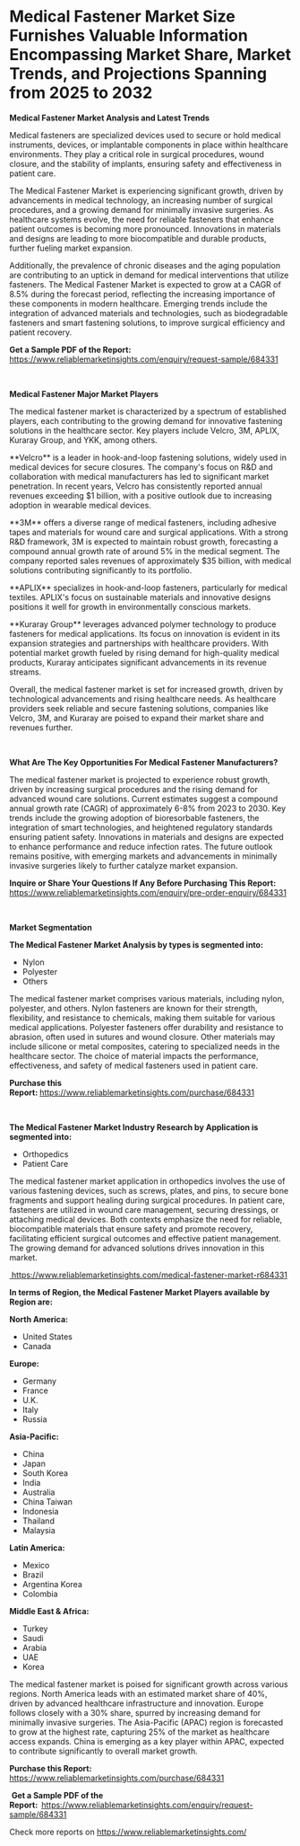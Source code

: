 <p><h1>Medical Fastener Market Size Furnishes Valuable Information Encompassing Market Share, Market Trends, and Projections Spanning from 2025 to 2032</h1></p><p><strong>Medical Fastener Market Analysis and Latest Trends</strong></p>
<p><p>Medical fasteners are specialized devices used to secure or hold medical instruments, devices, or implantable components in place within healthcare environments. They play a critical role in surgical procedures, wound closure, and the stability of implants, ensuring safety and effectiveness in patient care.</p><p>The Medical Fastener Market is experiencing significant growth, driven by advancements in medical technology, an increasing number of surgical procedures, and a growing demand for minimally invasive surgeries. As healthcare systems evolve, the need for reliable fasteners that enhance patient outcomes is becoming more pronounced. Innovations in materials and designs are leading to more biocompatible and durable products, further fueling market expansion.</p><p>Additionally, the prevalence of chronic diseases and the aging population are contributing to an uptick in demand for medical interventions that utilize fasteners. The Medical Fastener Market is expected to grow at a CAGR of 8.5% during the forecast period, reflecting the increasing importance of these components in modern healthcare. Emerging trends include the integration of advanced materials and technologies, such as biodegradable fasteners and smart fastening solutions, to improve surgical efficiency and patient recovery.</p></p>
<p><strong>Get a Sample PDF of the Report:&nbsp;</strong> <a href="https://www.reliablemarketinsights.com/enquiry/request-sample/684331?utm_campaign=2010&utm_medium=2&utm_source=Github&utm_content=ia&utm_term=15022025&utm_id=medical-fastener">https://www.reliablemarketinsights.com/enquiry/request-sample/684331</a></p>
<p>&nbsp;</p>
<p><strong>Medical Fastener Major Market Players</strong></p>
<p><p>The medical fastener market is characterized by a spectrum of established players, each contributing to the growing demand for innovative fastening solutions in the healthcare sector. Key players include Velcro, 3M, APLIX, Kuraray Group, and YKK, among others.</p><p>**Velcro** is a leader in hook-and-loop fastening solutions, widely used in medical devices for secure closures. The company's focus on R&D and collaboration with medical manufacturers has led to significant market penetration. In recent years, Velcro has consistently reported annual revenues exceeding $1 billion, with a positive outlook due to increasing adoption in wearable medical devices.</p><p>**3M** offers a diverse range of medical fasteners, including adhesive tapes and materials for wound care and surgical applications. With a strong R&D framework, 3M is expected to maintain robust growth, forecasting a compound annual growth rate of around 5% in the medical segment. The company reported sales revenues of approximately $35 billion, with medical solutions contributing significantly to its portfolio.</p><p>**APLIX** specializes in hook-and-loop fasteners, particularly for medical textiles. APLIX's focus on sustainable materials and innovative designs positions it well for growth in environmentally conscious markets.</p><p>**Kuraray Group** leverages advanced polymer technology to produce fasteners for medical applications. Its focus on innovation is evident in its expansion strategies and partnerships with healthcare providers. With potential market growth fueled by rising demand for high-quality medical products, Kuraray anticipates significant advancements in its revenue streams.</p><p>Overall, the medical fastener market is set for increased growth, driven by technological advancements and rising healthcare needs. As healthcare providers seek reliable and secure fastening solutions, companies like Velcro, 3M, and Kuraray are poised to expand their market share and revenues further.</p></p>
<p>&nbsp;</p>
<p><strong>What Are The Key Opportunities For Medical Fastener Manufacturers?</strong></p>
<p><p>The medical fastener market is projected to experience robust growth, driven by increasing surgical procedures and the rising demand for advanced wound care solutions. Current estimates suggest a compound annual growth rate (CAGR) of approximately 6-8% from 2023 to 2030. Key trends include the growing adoption of bioresorbable fasteners, the integration of smart technologies, and heightened regulatory standards ensuring patient safety. Innovations in materials and designs are expected to enhance performance and reduce infection rates. The future outlook remains positive, with emerging markets and advancements in minimally invasive surgeries likely to further catalyze market expansion.</p></p>
<p><strong>Inquire or Share Your Questions If Any Before Purchasing This Report:</strong> <a href="https://www.reliablemarketinsights.com/enquiry/pre-order-enquiry/684331?utm_campaign=2010&utm_medium=2&utm_source=Github&utm_content=ia&utm_term=15022025&utm_id=medical-fastener">https://www.reliablemarketinsights.com/enquiry/pre-order-enquiry/684331</a></p>
<p>&nbsp;</p>
<p><strong>Market Segmentation</strong></p>
<p><strong>The Medical Fastener Market Analysis by types is segmented into:</strong></p>
<p><ul><li>Nylon</li><li>Polyester</li><li>Others</li></ul></p>
<p><p>The medical fastener market comprises various materials, including nylon, polyester, and others. Nylon fasteners are known for their strength, flexibility, and resistance to chemicals, making them suitable for various medical applications. Polyester fasteners offer durability and resistance to abrasion, often used in sutures and wound closure. Other materials may include silicone or metal composites, catering to specialized needs in the healthcare sector. The choice of material impacts the performance, effectiveness, and safety of medical fasteners used in patient care.</p></p>
<p><strong>Purchase this Report:&nbsp;</strong><a href="https://www.reliablemarketinsights.com/purchase/684331?utm_campaign=2010&utm_medium=2&utm_source=Github&utm_content=ia&utm_term=15022025&utm_id=medical-fastener">https://www.reliablemarketinsights.com/purchase/684331</a></p>
<p>&nbsp;</p>
<p><strong>The Medical Fastener Market Industry Research by Application is segmented into:</strong></p>
<p><ul><li>Orthopedics</li><li>Patient Care</li></ul></p>
<p><p>The medical fastener market application in orthopedics involves the use of various fastening devices, such as screws, plates, and pins, to secure bone fragments and support healing during surgical procedures. In patient care, fasteners are utilized in wound care management, securing dressings, or attaching medical devices. Both contexts emphasize the need for reliable, biocompatible materials that ensure safety and promote recovery, facilitating efficient surgical outcomes and effective patient management. The growing demand for advanced solutions drives innovation in this market.</p></p>
<p><a href="https://www.reliablemarketinsights.com/medical-fastener-market-r684331?utm_campaign=2010&utm_medium=2&utm_source=Github&utm_content=ia&utm_term=15022025&utm_id=medical-fastener">&nbsp;https://www.reliablemarketinsights.com/medical-fastener-market-r684331</a></p>
<p><strong>In terms of Region, the Medical Fastener Market Players available by Region are:</strong></p>
<p>
    <p> <strong> North America: </strong>
        <ul>
            <li>United States</li>
            <li>Canada</li>
        </ul>
        </p> 
    <p> <strong> Europe: </strong>
        <ul>
            <li>Germany</li>
            <li>France</li>
            <li>U.K.</li>
            <li>Italy</li>
            <li>Russia</li>
        </ul>
        </p> 
    <p> <strong> Asia-Pacific: </strong>
        <ul>
            <li>China</li>
            <li>Japan</li>
            <li>South Korea</li>
            <li>India</li>
            <li>Australia</li>
            <li>China Taiwan</li>
            <li>Indonesia</li>
            <li>Thailand</li>
            <li>Malaysia</li>
        </ul>
        </p> 
    <p> <strong> Latin America: </strong>
        <ul>
            <li>Mexico</li>
            <li>Brazil</li>
            <li>Argentina Korea</li>
            <li>Colombia</li>
        </ul>
        </p> 
    <p> <strong> Middle East & Africa: </strong>
        <ul>
            <li>Turkey</li>
            <li>Saudi</li>
            <li>Arabia</li>
            <li>UAE</li>
            <li>Korea</li>
        </ul>
    </p>
    </p>
<p><p>The medical fastener market is poised for significant growth across various regions. North America leads with an estimated market share of 40%, driven by advanced healthcare infrastructure and innovation. Europe follows closely with a 30% share, spurred by increasing demand for minimally invasive surgeries. The Asia-Pacific (APAC) region is forecasted to grow at the highest rate, capturing 25% of the market as healthcare access expands. China is emerging as a key player within APAC, expected to contribute significantly to overall market growth.</p></p>
<p><strong>Purchase this Report: </strong><a href="https://www.reliablemarketinsights.com/purchase/684331?utm_campaign=2010&utm_medium=2&utm_source=Github&utm_content=ia&utm_term=15022025&utm_id=medical-fastener">https://www.reliablemarketinsights.com/purchase/684331</a></p>
<p>&nbsp;<strong>Get a Sample PDF of the Report:&nbsp;&nbsp;</strong><a href="https://www.reliablemarketinsights.com/enquiry/request-sample/684331?utm_campaign=2010&utm_medium=2&utm_source=Github&utm_content=ia&utm_term=15022025&utm_id=medical-fastener">https://www.reliablemarketinsights.com/enquiry/request-sample/684331</a></p>
<p><strong></strong></p>
<p>Check more reports on <a href="https://www.reliablemarketinsights.com/?utm_campaign=2010&utm_medium=2&utm_source=Github&utm_content=ia&utm_term=15022025&utm_id=medical-fastener">https://www.reliablemarketinsights.com/</a></p>